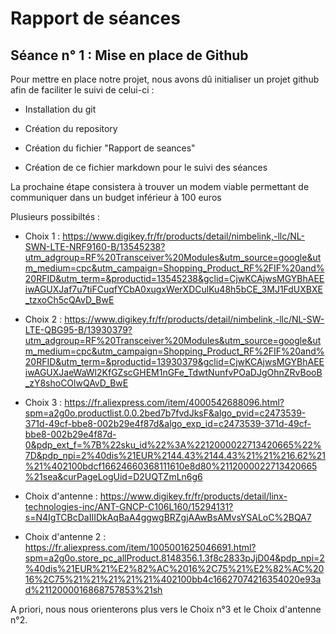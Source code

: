 Rapport de séances
==
Séance n° 1 :  Mise en place de Github
-
  
  <p> Pour mettre en place notre projet, nous avons dû initialiser un projet github afin de faciliter le suivi de celui-ci : <p>
  
* Installation du git
  
* Création du repository
  
* Création du fichier "Rapport de seances" 
  
* Création de ce fichier markdown pour le suivi des séances
 
<p> La prochaine étape consistera à trouver un modem viable permettant de communiquer dans un budget inférieur à 100 euros <p>
  
 Plusieurs possibiltés : 
  
* Choix 1 : https://www.digikey.fr/fr/products/detail/nimbelink,-llc/NL-SWN-LTE-NRF9160-B/13545238?utm_adgroup=RF%20Transceiver%20Modules&utm_source=google&utm_medium=cpc&utm_campaign=Shopping_Product_RF%2FIF%20and%20RFID&utm_term=&productid=13545238&gclid=CjwKCAjwsMGYBhAEEiwAGUXJaf7u7tiFCuqfYCbA0xugxWerXDCulKu48h5bCE_3MJ1FdUXBXE_tzxoCh5cQAvD_BwE
  
* Choix 2 : https://www.digikey.fr/fr/products/detail/nimbelink,-llc/NL-SW-LTE-QBG95-B/13930379?utm_adgroup=RF%20Transceiver%20Modules&utm_source=google&utm_medium=cpc&utm_campaign=Shopping_Product_RF%2FIF%20and%20RFID&utm_term=&productid=13930379&gclid=CjwKCAjwsMGYBhAEEiwAGUXJaeWaWl2KfGZscGHEM1nGFe_TdwtNunfvPOaDJgOhnZRvBooB_zY8shoCOlwQAvD_BwE
  

* Choix 3 : https://fr.aliexpress.com/item/4000542688096.html?spm=a2g0o.productlist.0.0.2bed7b7fvdJksF&algo_pvid=c2473539-371d-49cf-bbe8-002b29e4f87d&algo_exp_id=c2473539-371d-49cf-bbe8-002b29e4f87d-0&pdp_ext_f=%7B%22sku_id%22%3A%2212000022713420665%22%7D&pdp_npi=2%40dis%21EUR%2144.43%2144.43%21%21%216.62%21%21%402100bdcf16624660368111610e8d80%2112000022713420665%21sea&curPageLogUid=D2UQTZmLn6g6

  
* Choix d'antenne : https://www.digikey.fr/fr/products/detail/linx-technologies-inc/ANT-GNCP-C106L160/15294131?s=N4IgTCBcDaIIIDkAqBaA4ggwgBRZgjAAwBsAMvsYSALoC%2BQA7
  
* Choix d'antenne 2 : https://fr.aliexpress.com/item/1005001625046691.html?spm=a2g0o.store_pc_allProduct.8148356.1.3f8c2833pJjD04&pdp_npi=2%40dis%21EUR%21%E2%82%AC%2016%2C75%21%E2%82%AC%2016%2C75%21%21%21%21%21%402100bb4c16627074216354020e93ad%2112000016868757853%21sh


 A priori, nous nous orienterons plus vers le Choix n°3 et le Choix d'antenne n°2.
  
